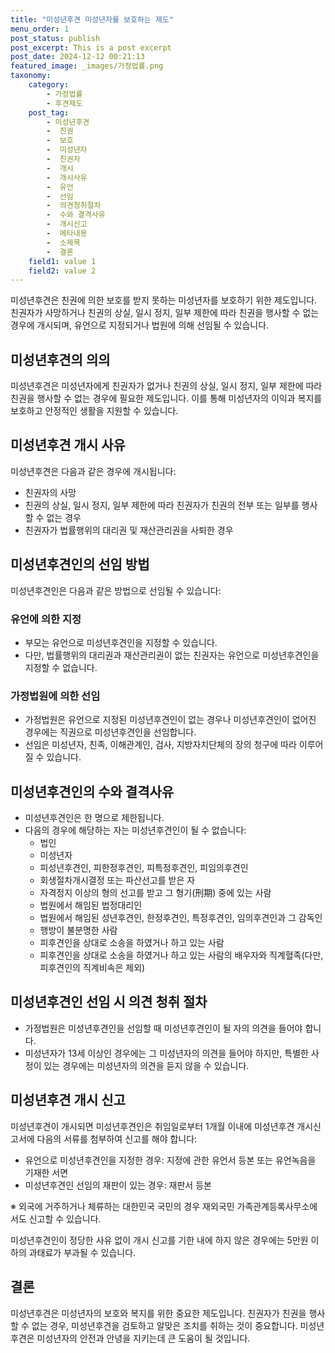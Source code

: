 ```yaml
---
title: "미성년후견 미성년자를 보호하는 제도"
menu_order: 1
post_status: publish
post_excerpt: This is a post excerpt
post_date: 2024-12-12 00:21:13
featured_image: _images/가정법률.png
taxonomy:
    category:
        - 가정법률
        - 후견제도
    post_tag:
        - 미성년후견
        -  친권
        -  보호
        -  미성년자
        -  친권자
        -  개시
        -  개시사유
        -  유언
        -  선임
        -  의견청취절차
        -  수와 결격사유
        -  개시신고
        -  메타내용
        -  소제목
        -  결론
    field1: value 1
    field2: value 2
---
```



미성년후견은 친권에 의한 보호를 받지 못하는 미성년자를 보호하기 위한 제도입니다. 친권자가 사망하거나 친권의 상실, 일시 정지, 일부 제한에 따라 친권을 행사할 수 없는 경우에 개시되며, 유언으로 지정되거나 법원에 의해 선임될 수 있습니다.

## 미성년후견의 의의

미성년후견은 미성년자에게 친권자가 없거나 친권의 상실, 일시 정지, 일부 제한에 따라 친권을 행사할 수 없는 경우에 필요한 제도입니다. 이를 통해 미성년자의 이익과 복지를 보호하고 안정적인 생활을 지원할 수 있습니다.

## 미성년후견 개시 사유

미성년후견은 다음과 같은 경우에 개시됩니다:
- 친권자의 사망
- 친권의 상실, 일시 정지, 일부 제한에 따라 친권자가 친권의 전부 또는 일부를 행사할 수 없는 경우
- 친권자가 법률행위의 대리권 및 재산관리권을 사퇴한 경우

## 미성년후견인의 선임 방법

미성년후견인은 다음과 같은 방법으로 선임될 수 있습니다:

### 유언에 의한 지정
- 부모는 유언으로 미성년후견인을 지정할 수 있습니다.
- 다만, 법률행위의 대리권과 재산관리권이 없는 친권자는 유언으로 미성년후견인을 지정할 수 없습니다.

### 가정법원에 의한 선임
- 가정법원은 유언으로 지정된 미성년후견인이 없는 경우나 미성년후견인이 없어진 경우에는 직권으로 미성년후견인을 선임합니다.
- 선임은 미성년자, 친족, 이해관계인, 검사, 지방자치단체의 장의 청구에 따라 이루어질 수 있습니다.

## 미성년후견인의 수와 결격사유

- 미성년후견인은 한 명으로 제한됩니다.
- 다음의 경우에 해당하는 자는 미성년후견인이 될 수 없습니다:
  - 법인
  - 미성년자
  - 피성년후견인, 피한정후견인, 피특정후견인, 피임의후견인
  - 회생절차개시결정 또는 파산선고를 받은 자
  - 자격정지 이상의 형의 선고를 받고 그 형기(刑期) 중에 있는 사람
  - 법원에서 해임된 법정대리인
  - 법원에서 해임된 성년후견인, 한정후견인, 특정후견인, 임의후견인과 그 감독인
  - 행방이 불분명한 사람
  - 피후견인을 상대로 소송을 하였거나 하고 있는 사람
  - 피후견인을 상대로 소송을 하였거나 하고 있는 사람의 배우자와 직계혈족(다만, 피후견인의 직계비속은 제외)

## 미성년후견인 선임 시 의견 청취 절차

- 가정법원은 미성년후견인을 선임할 때 미성년후견인이 될 자의 의견을 들어야 합니다.
- 미성년자가 13세 이상인 경우에는 그 미성년자의 의견을 들어야 하지만, 특별한 사정이 있는 경우에는 미성년자의 의견을 듣지 않을 수 있습니다.

## 미성년후견 개시 신고

미성년후견이 개시되면 미성년후견인은 취임일로부터 1개월 이내에 미성년후견 개시신고서에 다음의 서류를 첨부하여 신고를 해야 합니다:
- 유언으로 미성년후견인을 지정한 경우: 지정에 관한 유언서 등본 또는 유언녹음을 기재한 서면
- 미성년후견인 선임의 재판이 있는 경우: 재판서 등본

※ 외국에 거주하거나 체류하는 대한민국 국민의 경우 재외국민 가족관계등록사무소에서도 신고할 수 있습니다.

미성년후견인이 정당한 사유 없이 개시 신고를 기한 내에 하지 않은 경우에는 5만원 이하의 과태료가 부과될 수 있습니다.

## 결론

미성년후견은 미성년자의 보호와 복지를 위한 중요한 제도입니다. 친권자가 친권을 행사할 수 없는 경우, 미성년후견을 검토하고 알맞은 조치를 취하는 것이 중요합니다. 미성년후견은 미성년자의 안전과 안녕을 지키는데 큰 도움이 될 것입니다.

